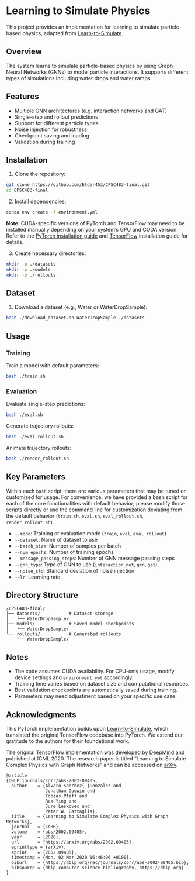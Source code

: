 # Learning to Simulate Physics

This project provides an implementation for learning to simulate particle-based physics, adapted from [Learn-to-Simulate](https://github.com/Emiyalzn/Learn-to-Simulate/tree/main).

## Overview

The system learns to simulate particle-based physics by using Graph Neural Networks (GNNs) to model particle interactions. It supports different types of simulations including water drops and water ramps.

## Features

- Multiple GNN architectures (e.g. interaction networks and GAT)
- Single-step and rollout predictions
- Support for different particle types
- Noise injection for robustness
- Checkpoint saving and loading
- Validation during training

## Installation

1. Clone the repository:
```bash
git clone https://github.com/Elder453/CPSC483-final.git
cd CPSC483-final
```

2. Install dependencies:
```bash
conda env create -f environment.yml
```
  **Note**: CUDA-specific versions of PyTorch and TensorFlow may need to be installed manually depending on your system’s GPU and CUDA version. Refer to the [PyTorch installation guide](https://pytorch.org/get-started/locally/) and [TensorFlow](https://www.tensorflow.org/install) installation guide for details.

3. Create necessary directories:
```bash
mkdir -p ./datasets
mkdir -p ./models
mkdir -p ./rollouts
```

## Dataset

1. Download a dataset (e.g., Water or WaterDropSample):
```bash
bash ./download_dataset.sh WaterDropSample ./datasets
```

## Usage

### Training

Train a model with default parameters:
```bash
bash ./train.sh
```

### Evaluation

Evaluate single-step predictions:
```bash
bash ./eval.sh
```

Generate trajectory rollouts:
```bash
bash ./eval_rollout.sh
```

Animate trajectory rollouts:
```bash
bash ./render_rollout.sh
```

## Key Parameters

Within each `bash` script, there are various parameters that may be tuned or customized for usage. For convenience, we have provided a bash script for each of the core functionalities with default behavior; please modify those scripts directly or use the command line for customization deviating from the default behavior (`train.sh`, `eval.sh`, `eval_rollout.sh`, `render_rollout.sh`).

- `--mode`: Training or evaluation mode (`train`, `eval`, `eval_rollout`)
- `--dataset`: Name of dataset to use
- `--batch_size`: Number of samples per batch
- `--num_epochs`: Number of training epochs
- `--message_passing_steps`: Number of GNN message passing steps
- `--gnn_type`: Type of GNN to use (`interaction_net`, `gcn`, `gat`)
- `--noise_std`: Standard deviation of noise injection
- `--lr`: Learning rate

## Directory Structure

```
/CPSC483-final/
├── datasets/           # Dataset storage
│   └── WaterDropSample/
├── models/             # Saved model checkpoints
│   └── WaterDropSample/
└── rollouts/           # Generated rollouts
    └── WaterDropSample/
```

## Notes

- The code assumes CUDA availability. For CPU-only usage, modify device settings and `environment.yml` accordingly.
- Training time varies based on dataset size and computational resources.
- Best validation checkpoints are automatically saved during training.
- Parameters may need adjustment based on your specific use case.

## Acknowledgments

This PyTorch implementation builds upon [Learn-to-Simulate](https://github.com/Emiyalzn/Learn-to-Simulate/tree/main), which translated the original TensorFlow codebase into PyTorch. We extend our gratitude to the authors for their foundational work.

The original TensorFlow implementation was developed by [DeepMind](https://github.com/deepmind/deepmind-research) and published at ICML 2020. The research paper is titled “Learning to Simulate Complex Physics with Graph Networks” and can be accessed on [arXiv](https://arxiv.org/abs/2002.09405).


```shell
@article
{DBLP:journals/corr/abs-2002-09405,
  author    = {Alvaro Sanchez{-}Gonzalez and
               Jonathan Godwin and
               Tobias Pfaff and
               Rex Ying and
               Jure Leskovec and
               Peter W. Battaglia},
  title     = {Learning to Simulate Complex Physics with Graph Networks},
  journal   = {CoRR},
  volume    = {abs/2002.09405},
  year      = {2020},
  url       = {https://arxiv.org/abs/2002.09405},
  eprinttype = {arXiv},
  eprint    = {2002.09405},
  timestamp = {Mon, 02 Mar 2020 16:46:06 +0100},
  biburl    = {https://dblp.org/rec/journals/corr/abs-2002-09405.bib},
  bibsource = {dblp computer science bibliography, https://dblp.org}
}
```

